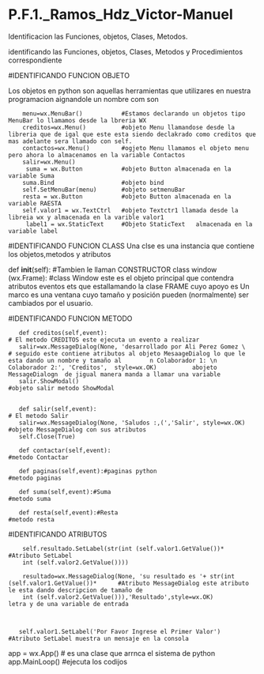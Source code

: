 # P.F.1._Ramos_Hdz_Victor-Manuel
Identificacion las Funciones, objetos, Clases, Metodos.

identificando las Funciones, objetos, Clases, Metodos y Procedimientos correspondiente




#IDENTIFICANDO FUNCION OBJETO

Los objetos en python son aquellas herramientas que utilizares en nuestra programacion aignandole un nombre com son

        menu=wx.MenuBar()           #Estamos declarando un objetos tipo MenuBar lo llamamos desde la lbreria WX
        creditos=wx.Menu()          #objeto Menu llamandose desde la libreria que de igal que este esta siendo declakrado como creditos que mas adelante sera llamado con self.
        contactos=wx.Menu()         #ogjeto Menu llamamos el objeto menu pero ahora lo almacenamos en la variable Contactos
        salir=wx.Menu()
         suma = wx.Button           #objeto Button almacenada en la variable Suma
        suma.Bind                   #objeto bind
        self.SetMenuBar(menu)       #objeto setmenuBar
        resta = wx.Button           #objeto Button almacenada en la variable RAESTA
        self.valor1 = wx.TextCtrl   #objeto Textctr1 llamada desde la libreia wx y almacenada en la varible valor1
         label1 = wx.StaticText     #Objeto StaticText   almacenada en la variable label

 
 
 
 
 
 
#IDENTIFICANDO FUNCION CLASS
Una clse es una instancia que contiene los objetos,metodos y atributos


def __init__(self):                #Tambien le llaman CONSTRUCTOR
class window (wx.Frame):           #class Window este es el objeto principal que contendra atributos  eventos ets
                                    que estallamando la clase FRAME cuyo apoyo es Un marco es una ventana cuyo tamaño y posición pueden (normalmente) ser cambiados por el                                           usuario.



#IDENTIFICANDO FUNCION METODO


       def creditos(self,event):                                            # El metodo CREDITOS este ejecuta un evento a realizar   
       salir=wx.MessageDialog(None, 'desarrollado por Ali Perez Gomez \     # seguido este contiene atributos al objeto MesaageDialog lo que le esta dando un nombre y tamaño al        n Colaborador 1: \n Colaborador 2:', 'Creditos',  style=wx.OK)          abojeto MessageDialogn  de jigual manera manda a llamar una variable
       salir.ShowModal()                                                    #objeto salir metodo ShowModal
         

       def salir(self,event):                                               # El metodo Salir
       salir=wx.MessageDialog(None, 'Saludos :,(','Salir', style=wx.OK)     #objeto MessageDialog con sus atributos
       self.Close(True)                                                     

       def contactar(self,event):                                           #metodo Contactar
       
       def paginas(self,event):#paginas python                              #metodo paginas
       
       def suma(self,event):#Suma                                           #metodo suma
        
       def resta(self,event):#Resta                                         #metodo resta
       
       
       
       
       
       
   #IDENTIFICANDO ATRIBUTOS  
   
        
        
        self.resultado.SetLabel(str(int (self.valor1.GetValue())*                                   #Atributo SetLabel
        int (self.valor2.GetValue())))                                                 
         
        resultado=wx.MessageDialog(None, 'su resultado es '+ str(int (self.valor1.GetValue())*      #Atributo MessageDialog este atributo le esta dando descripcion de tamaño de 
        int (self.valor2.GetValue())),'Resultado',style=wx.OK)                                       letra y de una variable de entrada
       
       
       
       self.valor1.SetLabel('Por Favor Ingrese el Primer Valor')                                   #Atributo SetLabel muestra un mensaje en la consola
       
         
app = wx.App()      # es una clase que arrnca el sistema de python
app.MainLoop()      #ejecuta los codijos
